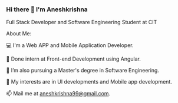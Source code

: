 ### Hi there 👋 I'm Aneshkrishna

Full Stack Developer and Software Engineering Student at CIT

About Me:

  💻 I'm a Web APP and Mobile Application Developer.
  
  📝 Done intern at Front-end Development using Angular.
  
  💼 I’m also pursuing a Master's degree in Software Engineering.
  
  🤔 My interests are in UI developments and Mobile app development.
  
  📫 Mail me at aneshkrishna99@gmail.com.

<!--
**Aneshkrishna/Aneshkrishna** is a ✨ _special_ ✨ repository because its `README.md` (this file) appears on your GitHub profile.

Here are some ideas to get you started:

- 🔭 I’m currently working on ...
- 🌱 I’m currently learning ...
- 👯 I’m looking to collaborate on ...
- 🤔 I’m looking for help with ...
- 💬 Ask me about ...
- 📫 How to reach me: ...
- 😄 Pronouns: ...
- ⚡ Fun fact: ...
-->
